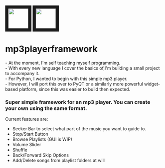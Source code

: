 <p>
<img src="https://cdn.iconscout.com/icon/free/png-256/free-python-2-226051.png" width="64" height="64" border="10"/>
<img src="https://www.google.com/imgres?q=pixel%20art%20record%20player&imgurl=https%3A%2F%2Fart.pixilart.com%2Fthumb%2Fsr2fd991d83f884.png&imgrefurl=https%3A%2F%2Fwww.pixilart.com%2Fgallery%2Ftags%2Frecordplayer&docid=pck8R_w34o2GNM&tbnid=VgHk9b24q1alGM&vet=12ahUKEwjE8ZXz3O2NAxWFlYkEHXdPCfQQM3oECCIQAA..i&w=600&h=600&hcb=2&ved=2ahUKEwjE8ZXz3O2NAxWFlYkEHXdPCfQQM3oECCIQAA" width="64" height="64" border="10"/>
</p>
<h1>
mp3playerframework
</h1>
 <p>
  - At the moment, I'm self teaching myself programming. <br>
  - With every new language I cover the basics of,I'm building a small project to accompany it. <br>
  - For Python, I wanted to begin with this simple mp3 player. <br>
  - However, I will port this over to PyQT or a similarly more powerful widget-based platform, since this was easier to 
    build then expected. 
 </p>
 </h1>
  <h3>Super simple framework for an mp3 player. You can create your own using the same format.</h3>
  Current features are:
    <ul>
     <li>Seeker Bar to select what part of the music you want to guide to.</li>
    <li>Stop/Start Button</li>
    <li>Browse Playlists (GUI is WIP)</li>
    <li>Volume Slider</li>
    <li>Shuffle</li>
    <li>Back/Forward Skip Options</li>
    <li>Add/Delete songs from playlist folders at will</li>
    </ul>
